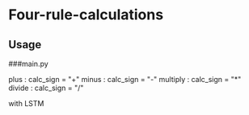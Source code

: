 # Four-rule-calculations

## Usage
###main.py

plus : calc_sign = "+"
minus : calc_sign = "-"
multiply : calc_sign = "*"
divide : calc_sign = "/"

with LSTM
